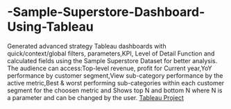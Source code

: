# -Sample-Superstore-Dashboard-Using-Tableau
Generated advanced strategy Tableau dashboards with quick/context/global filters, parameters,KPI, Level of Detail Function and calculated fields using the Sample Superstore Dataset for better analysis.  The audience can access:Top-level revenue, profit for Current year,YoY performance by customer segment,View sub-category performance by the active metric,Best &amp; worst performing sub-categories within each customer segment for the choosen metric and Shows top N and bottom N where N is a parameter and can be changed by the user.
[Tableau Project](https://public.tableau.com/app/profile/rayudu4438/viz/RayuduTableauProject-Finaldraft/SampleSuperstoreDashboard)
